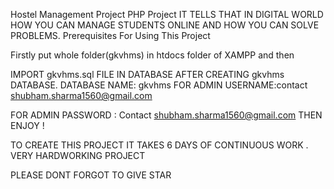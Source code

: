 Hostel Management Project 
PHP Project 
IT TELLS THAT IN DIGITAL WORLD HOW YOU CAN MANAGE STUDENTS ONLINE AND HOW YOU CAN SOLVE PROBLEMS.
Prerequisites For Using This Project

Firstly put whole folder(gkvhms) in htdocs folder of XAMPP and then



IMPORT gkvhms.sql FILE IN DATABASE AFTER CREATING gkvhms DATABASE.
DATABASE NAME: gkvhms
FOR ADMIN USERNAME:contact shubham.sharma1560@gmail.com

FOR ADMIN PASSWORD : Contact shubham.sharma1560@gmail.com
 THEN ENJOY !
 
 TO CREATE THIS PROJECT  IT TAKES 6 DAYS OF CONTINUOUS WORK . VERY HARDWORKING PROJECT
 
 PLEASE DONT FORGOT TO GIVE STAR 
 
